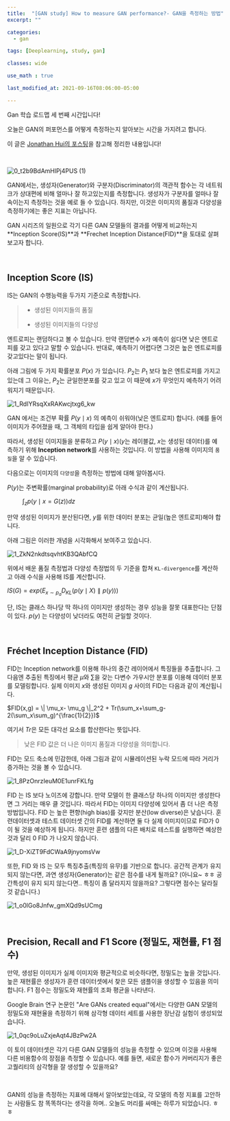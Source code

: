```yaml
---
title:  "[GAN study] How to measure GAN performance?- GAN을 측정하는 방법"
excerpt: ""

categories:
  - gan

tags: [Deeplearning, study, gan]

classes: wide

use_math : true

last_modified_at: 2021-09-16T08:06:00-05:00

---
```



Gan 학습 로드맵 세 번째 시간입니다!

오늘은 GAN의 퍼포먼스를 어떻게 측정하는지 알아보는 시간을 가지려고 합니다.

이 글은 [Jonathan Hui의 포스팅](https://jonathan-hui.medium.com/gan-how-to-measure-gan-performance-64b988c47732)을 참고해 정리한 내용입니다!

<br>

![0_t2b9BdAmHlPj4PUS (1)](https://user-images.githubusercontent.com/53431568/133721856-1a72a581-9082-47e8-afe2-6d88ebd9239f.jpg)


GAN에서는, 생성자(Generator)와 구분자(Discriminator)의 객관적 함수는 각 네트워크가 상대편에 비해 얼마나 잘 하고있는지를 측정합니다. 생성자가 구분자를 얼마나 잘 속이는지 측정하는 것을 예로 들 수 있습니다. 하지만, 이것은 이미지의 품질과 다양성을 측정하기에는 좋은 지표는 아닙니다.

GAN 시리즈의 일원으로 각기 다른 GAN 모델들의 결과를 어떻게 비교하는지 **Inception Score(IS)**과 **Frechet Inception Distance(FID)**을 토대로 살펴보고자 합니다. 

<br>

## Inception Score (IS)
IS는 GAN의 수행능력을 두가지 기준으로 측정합니다. 

> - 생성된 이미지들의 품질
> 
> - 생성된 이미지들의 다양성


엔트로피는 랜덤하다고 볼 수 있습니다. 만약 랜덤변수 x가 예측이 쉽다면 낮은 엔트로피를 갖고 있다고 말할 수 있습니다. 반대로, 예측하기 어렵다면 그것은 높은 엔트로피를 갖고있다는 말이 됩니다.

아래 그림에 두 가지 확률분포 $P(x)$ 가 있습니다. $P_2$는 $P_1$ 보다 높은 엔트로피를 가지고 있는데 그 이유는, $P_2$는 균일한분포를 갖고 있고 이 때문에 $x$가 무엇인지 예측하기 어려워지기 때문입니다.

![1_RdIYRsqXxRAKwcjtxg6_kw](https://user-images.githubusercontent.com/53431568/133730812-56324b4b-8750-4aa5-adf5-4c20d02c6bea.jpeg)


GAN 에서는 조건부 확률 $P(y\mid x)$ 의 예측이 쉬워야(낮은 엔트로피) 합니다. (예를 들어 이미지가 주어졌을 때, 그 객체의 타입을 쉽게 알아야 한다.)

따라서, 생성된 이미지들을 분류하고 $P(y\mid x)$($y$는 레이블값, $x$는 생성된 데이터)를 예측하기 위해 **Inception network**를 사용하는 것입니다. 이 방법을 사용해 이미지의 `품질`을 알 수 있습니다.


다음으로는 이미지의 `다양성`을 측정하는 방법에 대해 알아봅시다.

$P(y)$는 주변확률(marginal probability)로 아래 수식과 같이 계산됩니다.

&nbsp;&nbsp;&nbsp;&nbsp;&nbsp;&nbsp;&nbsp;&nbsp; $\int_z p(y\mid x= G(z))dz$

만약 생성된 이미지가 분산된다면, $y$를 위한 데이터 분포는 균일(높은 엔트로피)해야 합니다. 


아래 그림은 이러한 개념을 시각화해서 보여주고 있습니다.

![1_ZkN2nkdtsqvhtKB3QAbfCQ](https://user-images.githubusercontent.com/53431568/133731725-f669e3f9-5409-46cd-87ba-387822f22931.png)



위에서 배운 품질 측정법과 다양성 측정법의 두 기준을 합쳐 `KL-divergence`를 계산하고 아래 수식을 사용해 IS를 계산합니다.


$IS(G) = exp(E_{x\sim p_a}D_{KL}(p(y\mid X) \parallel p(y)))$

단, IS는 클래스 하나당 딱 하나의 이미지만 생성하는 경우 성능을 잘못 대표한다는 단점이 있다. $p(y)$ 는 다양성이 낮더라도 여전히 균일할 것이다. 

<br>

## Fréchet Inception Distance (FID)
FID는 Inception network를 이용해 하나의 중간 레이어에서 특징들을 추출합니다. 그 다음엔 추출된 특징에서 평균 $\mu$와 $\sum$을 갖는 다변수 가우시안 분포를 이용해 데이터 분포를 모델링합니다. 실제 이미지 $x$와 생성된 이미지 $g$ 사이의 FID는 다음과 같이 계산됩니다.

$FID(x,g) = \| \mu_x- \mu_g \|_2^2 + Tr(\sum_x+\sum_g-2(\sum_x\sum_g)^{\frac{1}{2}})$

여기서 $Tr$은 모든 대각선 요소를 합산한다는 뜻입니다.

> 낮은 FID 값은 더 나은 이미지 품질과 다양성을 의미합니다.

FID는 모드 축소에 민감한데, 아래 그림과 같이 시뮬레이션된 누락 모드에 따라 거리가 증가하는 것을 볼 수 있습니다.


![1_8PzOnrzIeuM0E1unrFKLfg](https://user-images.githubusercontent.com/53431568/133784864-fab4e3f7-09fd-46d4-813c-69b8fb60f6e1.png)

FID 는 IS 보다 노이즈에 강합니다. 만약 모델이 한 클래스당 하나의 이미지만 생성한다면 그 거리는 매우 클 것입니다. 따라서 FID는 이미지 다양성에 있어서 좀 더 나은 측정방법입니다. FID 는 높은 편향(high bias)를 갖지만 분산(low diverse)은 낮습니다. 훈련데이터셋과 테스트 데이터셋 간의 FID를 계산하면 둘 다 실제 이미지이므로 FID가 0이 될 것을 예상하게 됩니다. 하지만 훈련 샘플의 다른 배치로 테스트를 실행하면 예상한 것과 달리 0 FID 가 나오지 않습니다.

![1_D-XiZT9FdCWaA9jnyomsVw](https://user-images.githubusercontent.com/53431568/133785691-72fe89d7-5059-4736-ad59-11126ae355b2.png)

또한, FID 와 IS 는 모두 특징추출(특징의 유무)를 기반으로 합니다. 공간적 관계가 유지되지 않는다면, 과연 생성자(Generator)는 같은 점수를 내게 될까요? (아니요~ ㅎㅎ 공간특성이 유지 되지 않는다면.. 특징이 좀 달라지지 않을까요? 그렇다면 점수는 달라질 것 같습니다.)

![1_o0lGo8Jnfw_gmXQd9sUCmg](https://user-images.githubusercontent.com/53431568/133785779-291f0659-e5bc-4391-9a6e-971da967302b.jpeg)

<br>

## Precision, Recall and F1 Score (정밀도, 재현률, F1 점수)

만약, 생성된 이미지가 실제 이미지와 평균적으로 비슷하다면, 정밀도는 높을 것입니다. 높은 재현률은 생성자가 훈련 데이터셋에서 찾은 모든 샘플이을 생성할 수 있음을 의미합니다. F1 점수는 정밀도와 재현률의 조화 평균을 나타낸다.

Google Brain 연구 논문인 "Are GANs created equal"에서는 다양한 GAN 모델의 정밀도와 재현율을 측정하기 위해 삼각형 데이터 세트를 사용한 장난감 실험이 생성되었습니다.

![1_0qc9oLuZxjeAqt4JBzPw2A](https://user-images.githubusercontent.com/53431568/133786990-e39b5bea-b3a7-4f53-99e0-419f2e167fcd.png)


이 토이 데이터셋은 각기 다른 GAN 모델들의 성능을 측정할 수 있으며 이것을 사용해 다른 비용함수의 장점을 측정할 수 있습니다. 예를 들면, 새로운 함수가 커버리지가 좋은 고퀄리티의 삼각형을 잘 생성할 수 있을까요? 

<br>

GAN의 성능을 측정하는 지표에 대해서 알아보았는데요, 각 모델의 측정 지표를 고안하는 사람들도 참 똑똑하다는 생각을 하며.. 오늘도 머리를 싸매는 하루가 되었습니다. ㅎㅎ
